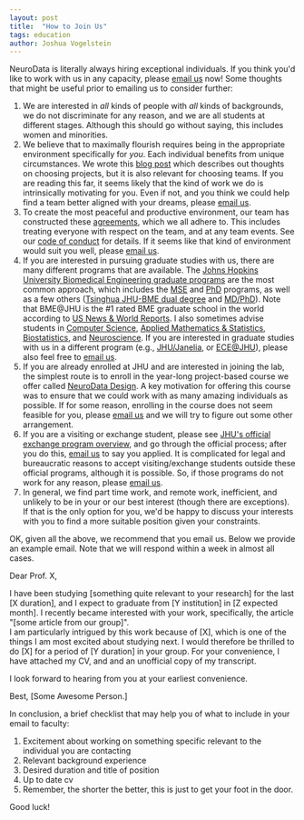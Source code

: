 ```yaml
---
layout: post
title:  "How to Join Us"
tags: education
author: Joshua Vogelstein
---
```


NeuroData is literally always hiring exceptional individuals.  If you think you'd like to work with us in any capacity, please [email us](mailto:join@neurodata.io) now!  Some thoughts that might be useful prior to emailing us to consider further:

1. We are interested in *all* kinds of people with *all* kinds of backgrounds, we do not discriminate for any reason, and we are all students at different stages.  Although this should go without saying, this includes women and minorities. 
2. We believe that to maximally flourish requires being in the appropriate environment specifically for *you*.  Each individual benefits from unique circumstances.  We wrote this [blog post](https://bitsandbrains.io/2018/08/31/sig-and-feas.html) which describes out thoughts on choosing projects, but it is also relevant for choosing teams. If you are reading this far, it seems likely that the kind of work we do is intrinsically motivating for you.  Even if not, and you think we could help find a team better aligned with your dreams, please [email us](mailto:join@neurodata.io).
3. To create the most peaceful and productive environment, our team has constructed these [agreements](https://neurodata.io/about/agreements/), which we all adhere to. This includes  treating everyone with respect on the team, and at any team events.  See our [code of conduct](https://neurodata.io/about/agreements/#respect) for details.  If it seems like that kind of environment would suit you well, please [email us](mailto:join@neurodata.io).
4. If you are interested in pursuing graduate studies with us, there are many different programs that are available.  The [Johns Hopkins University Biomedical Engineering graduate programs](https://www.bme.jhu.edu/graduate/overview/) are the most common approach, which includes the [MSE](https://www.bme.jhu.edu/graduate/mse/prospective-students/) and [PhD](https://www.bme.jhu.edu/graduate/phd/overview/) programs, as well as a few others ([Tsinghua JHU-BME dual degree](https://www.bme.jhu.edu/graduate/tsinghua-jhu-dual-degree-ms-program/overview/) and [MD/PhD](https://www.bme.jhu.edu/graduate/md-phd/)).  Note that BME@JHU is the #1 rated BME graduate school in the world according to [US News & World Reports](https://www.usnews.com/best-graduate-schools/top-engineering-schools/biomedical-rankings). I also sometimes advise students in [Computer Science](https://www.cs.jhu.edu/graduate-studies/),  [Applied Mathematics & Statistics](https://engineering.jhu.edu/ams/graduate-studies/overview/), [Biostatistics](https://www.jhsph.edu/departments/biostatistics/academics-and-student-life/degree-programs/), and [Neuroscience](http://neuroscience.jhu.edu/graduate). If you are interested in graduate studies with us in a different program (e.g., [JHU/Janelia](https://www.janelia.org/you-janelia/students-postdocs/joint-graduate-program), or [ECE@JHU](https://engineering.jhu.edu/ece/graduate-studies/)), please also feel free to [email us](mailto:join@neurodata.io). 
5. If you are already enrolled at JHU and are interested in joining the lab, the simplest route is to enroll in the year-long project-based course we offer called [NeuroData Design](https://neurodatadesign.github.io/Syllabus/).  A key motivation for offering this course was to ensure that we could work with as many amazing individuals as possible.  If for some reason, enrolling in the course does not seem feasible for you, please [email us](mailto:join@neurodata.io) and we will try to figure out some other arrangement. 
6. If you are a visiting or exchange student, please see [JHU's official exchange program overview](https://apply.jhu.edu/visiting-and-exchange-students/), and go through the official process; after you do this, [email us](mailto:join@neurodata.io)  to say you applied.  It is complicated for legal and bureaucratic reasons to accept visiting/exchange students outside these official programs, although it is possible. So, if those programs do not work for any reason, please  [email us](mailto:join@neurodata.io).
7. In general, we find part time work, and remote work, inefficient, and unlikely to be in your or our best interest (though there are exceptions). If that is the only option for you, we'd be happy to discuss your interests with you to find a more suitable position given your constraints.

OK, given all the above, we recommend that you email us.  Below we provide an example email.  Note that we will respond within a week in almost all cases.  

Dear Prof. X,

I have been studying [something quite relevant to your research] for the last [X duration], and I expect to graduate from [Y institution] in [Z expected month].
I recently became interested with your work, specifically, the article "[some article from our group]".  
I am particularly intrigued by this work because of [X], which is one of the things I am most excited about studying next.
I would therefore be thrilled to do [X] for a period of [Y duration] in your group.
For your convenience, I have attached my CV, and and an unofficial copy of my transcript.  

I look forward to hearing from you at your earliest convenience.

Best,
[Some Awesome Person.]


In conclusion, a brief checklist that may help you of what to include in your email to faculty:

1. Excitement about working on something specific relevant to the individual you are contacting
2. Relevant background experience
3. Desired duration and title of position
4. Up to date cv
5. Remember, the shorter the better, this is just to get your foot in the door.


Good luck!


<!-- I get many emails from potential trainees inquiring about a job. -->
<!-- This ranges from high school students to people that have already completed a few postdocs to retirees. -->


<!-- We love working with many different people, from all walks of life and at all stages of education (we are in many of them ourselves). This blog post explains our thought process in terms of how we choose who to be on our team.  We hope it is useful to you, and look forward to your feedback and working with you! -->

<!-- Firstly, if you  -->
<!-- Secondly, We have a few basic requirements for being on the team: -->


<!-- 1. You are more excited about working on the stuff we work on than anything else in the world. We believe maximally thrive/flourish  their [zone of genius](https://www.amazon.com/Big-Leap-Conquer-Hidden-Level/dp/0061735361), and we desire to support people to  maximally thrive. -->
<!-- 2. You are excited to specifically work with and hang out with us, and we feel the same way about you. We care deeply about the quality of our lives, which, for us, is typically largely determined by our relationships with the people around us.   -->
<!-- 3. You agree to all our [agreements](https://github.com/neurodata/about/blob/master/agreements.md). We collectively generated these agreements, and frequently update them, to reflect our core values. If they are not cool with you, it is unlikely that you will be a good cultural fit on our team.   -->

<!-- 
If you meet all the above requirements, than there is a pretty good chance we'll get to do something awesome together :)  However, there are some actual skills and background knowledge that are quite useful.  These are not quite required, because we often work with high school students, for example, who lack these skills, but they are suggested.
For college and post-college students, some background in either theoretical mathematics/statistics and/or numerical programming is essentially required to contribute.  

Something else that is required, but is basically impossible to assess without ever talking to us, is an ability to communicate technical content to **us** effectively.  This is important because we work on teams, and the efficiency of our team is partially determined by our ability to communicate effectively with one another.  We acknoweldge that this is highly subjective, a given individual might be able to communicate effectively with some people, and not others.

One last thing: the longer you are interested in working on our team, the better.  For example, PhD students stick around for five years, we can train you and do a whole bunch of amazing things together in that time. Postdocs can stick around for 2 years, which is nice if they already are up to speed on crucial data science skills.  Master's students are more complicated, as they have so little time and so much to learn.  Though we often take summer students, they are the most difficult to do right by.  We want them to learn and have an awesome experience, but we are a small team, and summer is not long enough to contribute, just long enough to get some basic training in.  So, summer positions are particularly selective. In any case, we hope to work with you soon, and if only for a short time now, we hope a much longer time in the future.


OK, now we are in good shape, and we're actually looking forward to an email from you!  I try to respond to every single request I receive, but some I judge as spam (or my spam filter does), and are therefore ignored.  If you have not received a response from me within a week, please email again (probably change the text because the first one I thought was spam)!  Below is a template of an email that gets me excited to respond,  mostly probably because it caters to my ego.
Nonetheless, it is effective, and potentially helpful, so I thought I'd share. I've written it as if this person is finishing grad school, so make appropriate changes if you are finishing something else. -->

